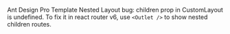 Ant Design Pro Template Nested Layout bug: children prop in CustomLayout is undefined. To fix it in react router v6, use `<Outlet />` to show nested children routes.
